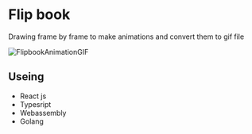 # Flip book
Drawing frame by frame to make animations and convert them to gif file

![FlipbookAnimationGIF](https://github.com/Mohammad-Al-Refai/flip-book/assets/55941955/5937b9de-1b9a-4e82-8498-adf0e1baeefe)


## Useing
- React js
- Typesript
- Webassembly
- Golang
